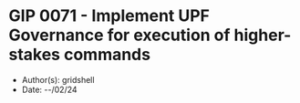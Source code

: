# GIP 0071 - Implement UPF Governance for execution of higher-stakes commands

- Author(s): gridshell
- Date: --/02/24

